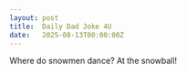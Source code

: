 ```yaml
---
layout: post
title:  Daily Dad Joke 4U
date:   2025-08-13T00:00:00Z
---
```

Where do snowmen dance? At the snowball!
